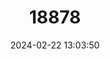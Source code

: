---
title: "18878"
category: "Pungitius pungitius"
draft: false
date: 2024-02-22 13:03:50
languages:
  Polish: ["Cierniczek północny"]
  Latvian: ["Deviņadatu stagars"]
  Lithuanian: ["Devynspyglė dyglė"]
  French: ["Épinochette"]
  Finnish: ["Kymmenpiikki"]
  Estonian: ["Luukarits"]
  German: ["Neunstachliger Stichling"]
  Danish: ["Nipigget hundestejle"]
  Norwegian: ["Nipigget stingsild"]
  Swedish: ["Småspigg"]
  Dutch; Flemish: ["Tiendoornige stekelbaars"]
  Russian: ["Девятииглая колюшка"]
  Belarusian: ["Колюшка дзевяцііголкавая"]
  English: ["Nine-spined Stickleback"]
---